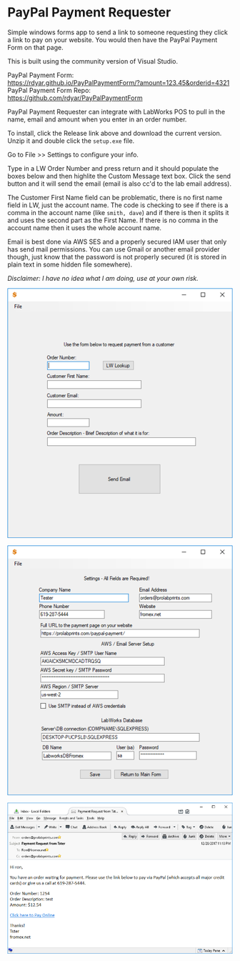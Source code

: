 # PayPal Payment Requester
Simple windows forms app to send a link to someone requesting they click a link to pay on your website. You would then have the PayPal Payment Form on that page.

This is built using the community version of Visual Studio.

PayPal Payment Form:  
https://rdyar.github.io/PayPalPaymentForm/?amount=123.45&orderid=4321  
PayPal Payment Form Repo:  
https://github.com/rdyar/PayPalPaymentForm

PayPal Payment Requester can integrate with LabWorks POS to pull in the name, email and amount when you enter in an order number.

To install, click the Release link above and download the current version. Unzip it and double click the `setup.exe` file.

Go to File >> Settings to configure your info.

Type in a LW Order Number and press return and it should populate the boxes below and then highlite the Custom Message text box. Click the send button and it will send the email (email is also cc'd to the lab email address).

The Customer First Name field can be problematic, there is no first name field in LW, just the account name. The code is checking to see if there is a comma in the account name (like `smith, dave`) and if there is then it splits it and uses the second part as the First Name. If there is no comma in the account name then it uses the whole account name.

Email is best done via AWS SES and a properly secured IAM user that only has send mail permissions. You can use Gmail or another email provider though, just know that the password is not properly secured (it is stored in plain text in some hidden file somewhere).

*Disclaimer: I have no idea what I am doing, use at your own risk.*

![Main Screen](images/main-form.png)  

![Settings Screen](images/settings.png)  

![email](images/email.png)  


